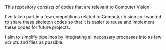 This repository consists of codes that are relevant to Computer Vision

I've taken part in a few competitions related to Computer Vision so I wanted to share these skeleton codes so that it is easier to reuse and implement these codes for future projects.

I aim to simplify pipelines by integrating all necessary processes into as few scripts and files as possible.
